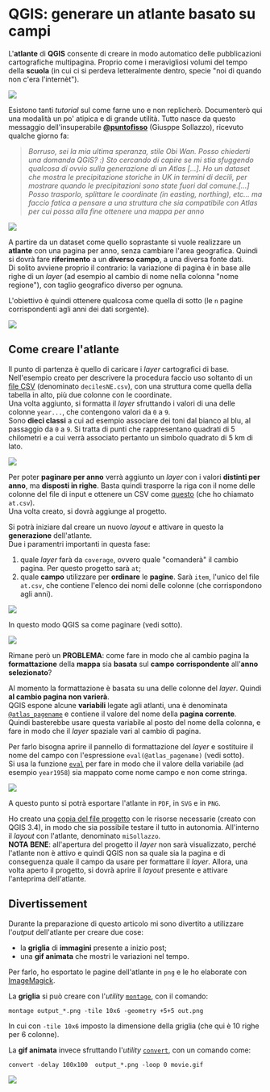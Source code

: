 # QGIS: generare un atlante basato su campi

L'**atlante** di **QGIS** consente di creare in modo automatico delle pubblicazioni cartografiche multipagina. Proprio come i meravigliosi volumi del tempo della **scuola** (in cui ci si perdeva letteralmente dentro, specie "noi di quando non c'era l'internèt").

![](imgs/atlante.jpg)

Esistono tanti *tutorial* sul come farne uno e non replicherò. Documenterò qui una modalità un po' atipica e di grande utilità. Tutto nasce da questo messaggio dell'insuperabile [**@puntofisso**](https://twitter.com/puntofisso) (Giusppe Sollazzo), ricevuto qualche giorno fa:

> *Borruso, sei la mia ultima speranza, stile Obi Wan. Posso chiederti una domanda QGIS? :)
Sto cercando di capire se mi stia sfuggendo qualcosa di ovvio sulla generazione di un Atlas [...]. Ho un dataset che mostra le precipitazione storiche in UK in termini di decili, per mostrare quando le precipitazioni sono state fuori dal comune.[...]<br>
Posso trasporlo, splittare le coordinate (in easting, northing), etc... ma faccio fatica a pensare a una struttura che sia compatibile con Atlas per cui possa alla fine ottenere una mappa per anno*

![](imgs/dataset.jpg)

A partire da un dataset come quello soprastante si vuole realizzare un **atlante** con una pagina per anno, senza cambiare l'area geografica. Quindi si dovrà fare **riferimento** a un **diverso campo**, a una diversa fonte dati.<br>
Di solito avviene proprio il contrario: la variazione di pagina è in base alle righe di un *layer* (ad esempio al cambio di nome nella colonna "nome regione"), con taglio geografico diverso per ognuna.

L'obiettivo è quindi ottenere qualcosa come quella di sotto (le `n` pagine corrispondenti agli anni dei dati sorgente).

![](imgs/griglia.png)

## Come creare l'atlante

Il punto di partenza è quello di caricare i *layer* cartografici di base. Nell'esempio creato per descrivere la procedura faccio uso soltanto di un [file CSV](./atlante/decilesNE.csv) (denominato `decilesNE.csv`), con una struttura come quella della tabella in alto, più due colonne con le coordinate.<br>
Una volta aggiunto, si formatta il *layer* sfruttando i valori di una delle colonne `year...`, che contengono valori da `0` a `9`.<br>
Sono **dieci classi** a cui ad esempio associare dei toni dal bianco al blu, al passaggio da `0` a `9`. Si tratta di punti che rappresentano quadrati di 5 chilometri e a cui verrà associato pertanto un simbolo quadrato di 5 km di lato.

![](imgs/qgis-atlas-color-settings.png)

Per poter **paginare per anno** verrà aggiunto un *layer* con i valori **distinti per anno**, ma **disposti in righe**. Basta quindi trasporre la riga con il nome delle colonne del file di input e ottenere un CSV come [questo](./atlante/at.csv) (che ho chiamato `at.csv`).<br>
Una volta creato, si dovrà aggiunge al progetto.

Si potrà iniziare dal creare un nuovo *layout* e attivare in questo la **generazione** dell'atlante.<br>
Due i paramentri importanti in questa fase:

1. quale *layer* farà da `coverage`, ovvero quale "comanderà" il cambio pagina. Per questo progetto sarà `at`;
2. quale **campo** utilizzare per **ordinare** le **pagine**. Sarà `item`, l'unico del file `at.csv`, che contiene l'elenco dei nomi delle colonne (che corrispondono agli anni).

![](imgs/atlasSetting.png)

In questo modo QGIS sa come paginare (vedi sotto).

![](imgs/pagine.png)

Rimane però un **PROBLEMA**: come fare in modo che al cambio pagina la **formattazione** della **mappa** sia **basata** sul **campo** **corrispondente** all'**anno selezionato**?

Al momento la formattazione è basata su una delle colonne del *layer*. Quindi **al cambio pagina non varierà**.<br>
QGIS espone alcune **variabili** legate agli atlanti, una è denominata [`@atlas_pagename`](http://hfcqgis.opendatasicilia.it/it/latest/gr_funzioni/variabili/README.html) e contiene il valore del nome della **pagina corrente**.<br>
Quindi basterebbe usare questa variabile al posto del nome della colonna, e fare in modo che il *layer* spaziale vari al cambio di pagina.

Per farlo bisogna aprire il pannello di formattazione del *layer* e sostituire il nome del campo con l'espressione `eval(@atlas_pagename)` (vedi sotto). <br>
Si usa la funzione [`eval`](http://hfcqgis.opendatasicilia.it/it/latest/gr_funzioni/generale/eval.html) per fare in modo che il valore della variabile (ad esempio `year1958`) sia mappato come nome campo e non come stringa.

![](imgs/attivareFormattazioneCambioPagina.png)

A questo punto si potrà esportare l'atlante in `PDF`, in `SVG` e in `PNG`.

Ho creato una [copia del file progetto](./atlante/atlante.zip) con le risorse necessarie (creato con QGIS 3.4), in modo che sia possibile testare il tutto in autonomia. All'interno il *layout* con l'atlante, denominato `miSollazzo`.<br>
**NOTA BENE**: all'apertura del progetto il *layer* non sarà visualizzato, perché l'atlante non è attivo e quindi QGIS non sa quale sia la pagina e di conseguenza quale il campo da usare per formattare il *layer*. Allora, una volta aperto il progetto, si dovrà aprire il *layout* presente e attivare l'anteprima dell'atlante.

## Divertissement

Durante la preparazione di questo articolo mi sono divertito a utilizzare l'*output* dell'atlante per creare due cose:

- la **griglia** di **immagini** presente a inizio post;
- una **gif animata** che mostri le variazioni nel tempo.

Per farlo, ho esportato le pagine dell'atlante in `png` e le ho elaborate con [ImageMagick](https://imagemagick.org).

La **griglia** si può creare con l'*utility* [`montage`](https://imagemagick.org/script/montage.php), con il comando:

```
montage output_*.png -tile 10x6 -geometry +5+5 out.png
```

In cui con `-tile 10x6` imposto la dimensione della griglia (che qui è 10 righe per 6 colonne).

La **gif animata** invece sfruttando l'*utility* [`convert`](https://imagemagick.org/script/convert.php), con un comando come:

```
convert -delay 100x100  output_*.png -loop 0 movie.gif
```

![](imgs/movie.gif)


